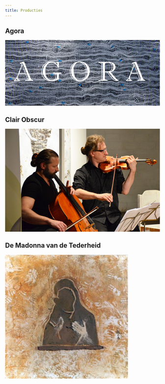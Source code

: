 ```yaml
---
title: Producties
---
```



## Agora
<img src="./Agora/agora.jpg" >

## Clair Obscur
<img src="./ClairObscur/Muzikanten.JPG" >

## De Madonna van de Tederheid
<img src="./DeGeleMadonna/gelemadonna.jpg" >

